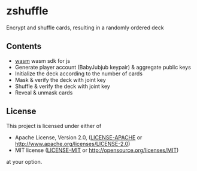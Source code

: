 <!-- [![crate](https://img.shields.io/badge/crates.io-v0.1.0-green.svg)](https://crates.io/crates/zshuffle) [![doc](https://img.shields.io/badge/docs.rs-v0.1.0-blue.svg)](https://docs.rs/zshuffle) -->

# zshuffle
Encrypt and shuffle cards, resulting in a randomly ordered deck

## Contents
- [wasm](./wasm) wasm sdk for js
- Generate player account (BabyJubjub keypair) & aggregate public keys
- Initialize the deck according to the number of cards
- Mask & verify the deck with joint key
- Shuffle & verify the deck with joint key
- Reveal & unmask cards

## License

This project is licensed under either of

 * Apache License, Version 2.0, ([LICENSE-APACHE](LICENSE-APACHE) or
   http://www.apache.org/licenses/LICENSE-2.0)
 * MIT license ([LICENSE-MIT](LICENSE-MIT) or
   http://opensource.org/licenses/MIT)

at your option.
